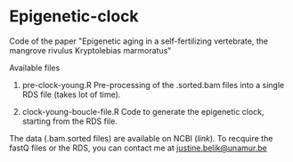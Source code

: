 # Epigenetic-clock
Code of the paper "Epigenetic aging in a self-fertilizing vertebrate, the mangrove rivulus Kryptolebias marmoratus"

Available files
1. pre-clock-young.R
Pre-processing of the .sorted.bam files into a single RDS file (takes lot of time). 

2. clock-young-boucle-file.R
Code to generate the epigenetic clock, starting from the RDS file.

The data (.bam.sorted files) are available on NCBI (_link_). To recquire the fastQ files or the RDS, you can contact me at justine.belik@unamur.be
